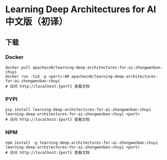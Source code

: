 # Learning Deep Architectures for AI 中文版（初译）

## 下载

### Docker

```
docker pull apachecn0/learning-deep-architectures-for-ai-zhongwenban-chuyi
docker run -tid -p <port>:80 apachecn0/learning-deep-architectures-for-ai-zhongwenban-chuyi
# 访问 http://localhost:{port} 查看文档
```

### PYPI

```
pip install learning-deep-architectures-for-ai-zhongwenban-chuyi
learning-deep-architectures-for-ai-zhongwenban-chuyi <port>
# 访问 http://localhost:{port} 查看文档
```

### NPM

```
npm install -g learning-deep-architectures-for-ai-zhongwenban-chuyi
learning-deep-architectures-for-ai-zhongwenban-chuyi <port>
# 访问 http://localhost:{port} 查看文档
```